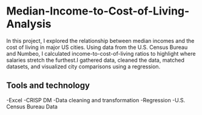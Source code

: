 # Median-Income-to-Cost-of-Living-Analysis
In this project, I explored the relationship between median incomes and the cost of living in major US cities. Using data from the U.S. Census Bureau and Numbeo, I calculated income-to-cost-of-living ratios to highlight where salaries stretch the furthest.I gathered data, cleaned the data, matched datasets, and visualized city comparisons using a regression.

## Tools and technology
-Excel
-CRISP DM
-Data cleaning and transformation
-Regression
-U.S. Census Bureau Data
